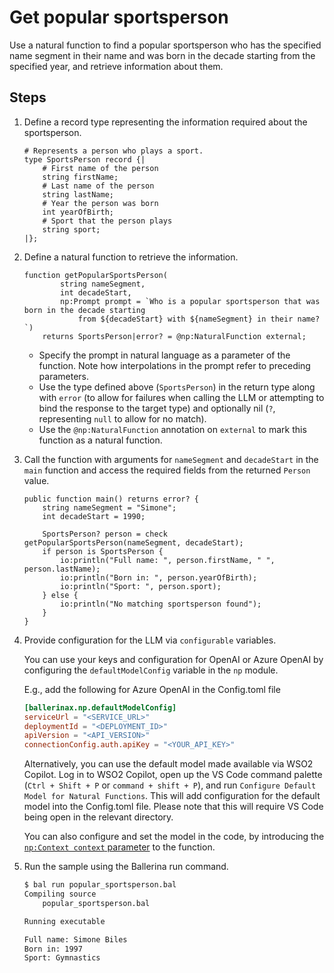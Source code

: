 # Get popular sportsperson

Use a natural function to find a popular sportsperson who has the specified name segment in their name and was born in the decade starting from the specified year, and retrieve information about them.

## Steps

1. Define a record type representing the information required about the sportsperson.

    ```ballerina
    # Represents a person who plays a sport.
    type SportsPerson record {|
        # First name of the person
        string firstName;
        # Last name of the person
        string lastName;
        # Year the person was born
        int yearOfBirth;
        # Sport that the person plays
        string sport;
    |};
    ```

2. Define a natural function to retrieve the information.

    ```ballerina
    function getPopularSportsPerson(
            string nameSegment, 
            int decadeStart, 
            np:Prompt prompt = `Who is a popular sportsperson that was born in the decade starting 
                from ${decadeStart} with ${nameSegment} in their name?`) 
        returns SportsPerson|error? = @np:NaturalFunction external;
    ```

    - Specify the prompt in natural language as a parameter of the function. Note how interpolations in the prompt refer to preceding parameters.
    - Use the type defined above (`SportsPerson`) in the return type along with `error` (to allow for failures when calling the LLM or attempting to bind the response to the target type) and optionally nil (`?`, representing `null` to allow for no match).
    - Use the `@np:NaturalFunction` annotation on `external` to mark this function as a natural function.

3. Call the function with arguments for `nameSegment` and `decadeStart` in the `main` function and access the required fields from the returned `Person` value.

    ```ballerina
    public function main() returns error? {
        string nameSegment = "Simone";
        int decadeStart = 1990;

        SportsPerson? person = check getPopularSportsPerson(nameSegment, decadeStart);
        if person is SportsPerson {
            io:println("Full name: ", person.firstName, " ", person.lastName);
            io:println("Born in: ", person.yearOfBirth);
            io:println("Sport: ", person.sport);
        } else {
            io:println("No matching sportsperson found");
        }
    }
    ```

4. Provide configuration for the LLM via `configurable` variables. 

    You can use your keys and configuration for OpenAI or Azure OpenAI by configuring the `defaultModelConfig` variable in the `np` module.

    E.g., add the following for Azure OpenAI in the Config.toml file

    ```toml
    [ballerinax.np.defaultModelConfig]
    serviceUrl = "<SERVICE_URL>"
    deploymentId = "<DEPLOYMENT_ID>"
    apiVersion = "<API_VERSION>"
    connectionConfig.auth.apiKey = "<YOUR_API_KEY>"
    ```

    Alternatively, you can use the default model made available via WSO2 Copilot. Log in to WSO2 Copilot, open up the VS Code command palette (`Ctrl + Shift + P` or `command + shift + P`), and run `Configure Default Model for Natural Functions`. This will add configuration for the default model into the Config.toml file. Please note that this will require VS Code being open in the relevant directory.

    You can also configure and set the model in the code, by introducing the [`np:Context context` parameter](../../ballerina/README.md#configuring-the-model) to the function.

5. Run the sample using the Ballerina run command.

    ```cmd
    $ bal run popular_sportsperson.bal
    Compiling source
        popular_sportsperson.bal

    Running executable

    Full name: Simone Biles
    Born in: 1997
    Sport: Gymnastics
    ```
